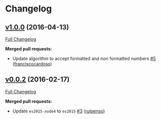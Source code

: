 # Changelog

## [v1.0.0](https://github.com/seegno/ein-validator/tree/v1.0.0) (2016-04-13)
[Full Changelog](https://github.com/seegno/ein-validator/compare/v0.0.2...v1.0.0)

**Merged pull requests:**

- Update algorithm to accept formatted and non formatted numbers [\#5](https://github.com/seegno/ein-validator/pull/5) ([franciscocardoso](https://github.com/franciscocardoso))

## [v0.0.2](https://github.com/seegno/ein-validator/tree/v0.0.2) (2016-02-17)
[Full Changelog](https://github.com/seegno/ein-validator/compare/v0.0.1...v0.0.2)

**Merged pull requests:**

- Update `es2015-node4` to `es2015` [\#3](https://github.com/seegno/ein-validator/pull/3) ([ruipenso](https://github.com/ruipenso))

